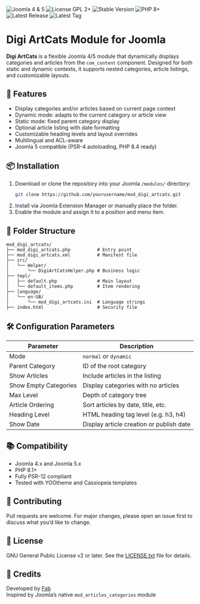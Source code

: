![Joomla 4 & 5](https://img.shields.io/badge/Joomla-4%20%7C%205-green?logo=joomla)
![License GPL 2+](https://img.shields.io/badge/License-GPL%202%2B-blue)
![Stable Version](https://img.shields.io/badge/Version-Stable-orange)
![PHP 8+](https://img.shields.io/badge/PHP-8%2B-blue?logo=php)
![Latest Release](https://img.shields.io/github/v/release/fab966/mod_digi_artcats?label=Version&color=orange)
![Latest Tag](https://img.shields.io/github/v/tag/fab966/mod_digi_artcats?label=Version&color=orange)



# Digi ArtCats Module for Joomla

**Digi ArtCats** is a flexible Joomla 4/5 module that dynamically displays categories and articles from the `com_content` component. Designed for both static and dynamic contexts, it supports nested categories, article listings, and customizable layouts.

## 🚀 Features

- Display categories and/or articles based on current page context
- Dynamic mode: adapts to the current category or article view
- Static mode: fixed parent category display
- Optional article listing with date formatting
- Customizable heading levels and layout overrides
- Multilingual and ACL-aware
- Joomla 5 compatible (PSR-4 autoloading, PHP 8.4 ready)

## 📦 Installation

1. Download or clone the repository into your Joomla `/modules/` directory:
   ```bash
   git clone https://github.com/yourusername/mod_digi_artcats.git
   ```
2. Install via Joomla Extension Manager or manually place the folder.
3. Enable the module and assign it to a position and menu item.

## 🧩 Folder Structure

```
mod_digi_artcats/
├── mod_digi_artcats.php          # Entry point
├── mod_digi_artcats.xml          # Manifest file
├── src/
│   └── Helper/
│       └── DigiArtCatsHelper.php # Business logic
├── tmpl/
│   ├── default.php               # Main layout
│   └── default_items.php         # Item rendering
├── language/
│   └── en-GB/
│       └── mod_digi_artcats.ini  # Language strings
├── index.html                    # Security file
```

## 🛠 Configuration Parameters

| Parameter                  | Description                                  |
|---------------------------|----------------------------------------------|
| Mode                      | `normal` or `dynamic`                        |
| Parent Category           | ID of the root category                      |
| Show Articles             | Include articles in the listing             |
| Show Empty Categories     | Display categories with no articles         |
| Max Level                 | Depth of category tree                      |
| Article Ordering          | Sort articles by date, title, etc.          |
| Heading Level             | HTML heading tag level (e.g. h3, h4)         |
| Show Date                 | Display article creation or publish date     |

## 📚 Compatibility

- Joomla 4.x and Joomla 5.x
- PHP 8.1+
- Fully PSR-12 compliant
- Tested with YOOtheme and Cassiopeia templates

## 🤝 Contributing

Pull requests are welcome. For major changes, please open an issue first to discuss what you’d like to change.

## 📄 License

GNU General Public License v2 or later. See the [LICENSE.txt](LICENSE.txt) file for details.

## 🙌 Credits

Developed by [Fab](https://github.com/yourusername)  
Inspired by Joomla’s native `mod_articles_categories` module
